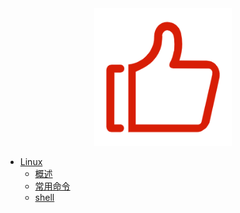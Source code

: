 <div align=center><img src="./img/admire.png" width=220/></div>

* [Linux](/doc/linux/)
    * [概述]()
    * [常用命令](/doc/linux/cmd.md)
    * [shell]()

